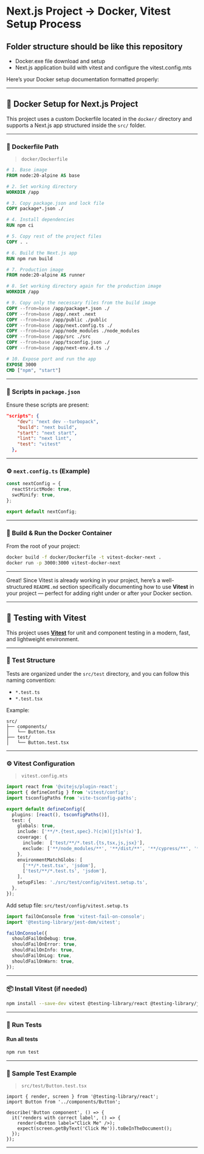 # Next.js Project -> Docker, Vitest Setup Process

## Folder structure should be like this repository

- Docker.exe file download and setup
- Next.js application build with vitest and configure the vitest.config.mts

Here’s your Docker setup documentation formatted properly:

---

## 🚀 Docker Setup for Next.js Project

This project uses a custom Dockerfile located in the `docker/` directory and supports a Next.js app structured inside the `src/` folder.

---

### 🐳 Dockerfile Path

> `docker/Dockerfile`

```Dockerfile
# 1. Base image
FROM node:20-alpine AS base

# 2. Set working directory
WORKDIR /app

# 3. Copy package.json and lock file
COPY package*.json ./

# 4. Install dependencies
RUN npm ci

# 5. Copy rest of the project files
COPY . .

# 6. Build the Next.js app
RUN npm run build

# 7. Production image
FROM node:20-alpine AS runner

# 8. Set working directory again for the production image
WORKDIR /app

# 9. Copy only the necessary files from the build image
COPY --from=base /app/package*.json ./
COPY --from=base /app/.next .next
COPY --from=base /app/public ./public
COPY --from=base /app/next.config.ts ./
COPY --from=base /app/node_modules ./node_modules
COPY --from=base /app/src ./src
COPY --from=base /app/tsconfig.json ./
COPY --from=base /app/next-env.d.ts ./

# 10. Expose port and run the app
EXPOSE 3000
CMD ["npm", "start"]

```

---

### 📜 Scripts in `package.json`

Ensure these scripts are present:

```json
"scripts": {
    "dev": "next dev --turbopack",
    "build": "next build",
    "start": "next start",
    "lint": "next lint",
    "test": "vitest"
  },
```

---

### ⚙️ `next.config.ts` (Example)

```ts
const nextConfig = {
  reactStrictMode: true,
  swcMinify: true,
};

export default nextConfig;
```

---

### 🔧 Build & Run the Docker Container

From the root of your project:

```bash
docker build -f docker/Dockerfile -t vitest-docker-next .
docker run -p 3000:3000 vitest-docker-next
```

---

Great! Since Vitest is already working in your project, here’s a well-structured `README.md` section specifically documenting how to use **Vitest** in your project — perfect for adding right under or after your Docker section.

---

## 🧪 Testing with Vitest

This project uses [**Vitest**](https://vitest.dev/) for unit and component testing in a modern, fast, and lightweight environment.

---

### 📁 Test Structure

Tests are organized under the `src/test` directory, and you can follow this naming convention:

- `*.test.ts`
- `*.test.tsx`

Example:

```
src/
├── components/
│   └── Button.tsx
├── test/
│   └── Button.test.tsx
```

---

### ⚙️ Vitest Configuration

> `vitest.config.mts`

```ts
import react from '@vitejs/plugin-react';
import { defineConfig } from 'vitest/config';
import tsconfigPaths from 'vite-tsconfig-paths';

export default defineConfig({
  plugins: [react(), tsconfigPaths()],
  test: {
    globals: true,
    include: ['**/*.{test,spec}.?(c|m)[jt]s?(x)'],
    coverage: {
      include:  ['test/**/*.test.{ts,tsx,js,jsx}'],
      exclude: ['**/node_modules/**', '**/dist/**', '**/cypress/**', '**/.{idea,git,cache,output,temp}/**', '**/{karma,rollup,webpack,vite,vitest,jest,ava,babel,nyc,cypress,tsup,build,eslint,prettier}.config.*'],
    },
    environmentMatchGlobs: [
      ['**/*.test.tsx', 'jsdom'],
      ['test/**/*.test.ts', 'jsdom'],
    ],
    setupFiles: './src/test/config/vitest.setup.ts',
  },
});
```

Add setup file: `src/test/config/vitest.setup.ts`

```ts
import failOnConsole from 'vitest-fail-on-console';
import '@testing-library/jest-dom/vitest';

failOnConsole({
  shouldFailOnDebug: true,
  shouldFailOnError: true,
  shouldFailOnInfo: true,
  shouldFailOnLog: true,
  shouldFailOnWarn: true,
});
```

---

### 📦 Install Vitest (if needed)

```bash
npm install --save-dev vitest @testing-library/react @testing-library/jest-dom jsdom
```

---

### 🚀 Run Tests

#### Run all tests

```bash
npm run test
```

---

### 🧪 Sample Test Example

> `src/test/Button.test.tsx`

```tsx
import { render, screen } from '@testing-library/react';
import Button from '../components/Button';

describe('Button component', () => {
  it('renders with correct label', () => {
    render(<Button label="Click Me" />);
    expect(screen.getByText('Click Me')).toBeInTheDocument();
  });
});
```

---
